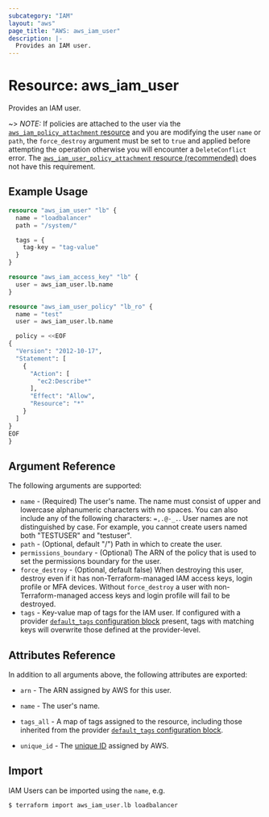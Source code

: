```yaml
---
subcategory: "IAM"
layout: "aws"
page_title: "AWS: aws_iam_user"
description: |-
  Provides an IAM user.
---
```


# Resource: aws_iam_user

Provides an IAM user.

~> *NOTE:* If policies are attached to the user via the [`aws_iam_policy_attachment` resource](/docs/providers/aws/r/iam_policy_attachment.html) and you are modifying the user `name` or `path`, the `force_destroy` argument must be set to `true` and applied before attempting the operation otherwise you will encounter a `DeleteConflict` error. The [`aws_iam_user_policy_attachment` resource (recommended)](/docs/providers/aws/r/iam_user_policy_attachment.html) does not have this requirement.

## Example Usage

```terraform
resource "aws_iam_user" "lb" {
  name = "loadbalancer"
  path = "/system/"

  tags = {
    tag-key = "tag-value"
  }
}

resource "aws_iam_access_key" "lb" {
  user = aws_iam_user.lb.name
}

resource "aws_iam_user_policy" "lb_ro" {
  name = "test"
  user = aws_iam_user.lb.name

  policy = <<EOF
{
  "Version": "2012-10-17",
  "Statement": [
    {
      "Action": [
        "ec2:Describe*"
      ],
      "Effect": "Allow",
      "Resource": "*"
    }
  ]
}
EOF
}
```

## Argument Reference

The following arguments are supported:

* `name` - (Required) The user's name. The name must consist of upper and lowercase alphanumeric characters with no spaces. You can also include any of the following characters: `=,.@-_.`. User names are not distinguished by case. For example, you cannot create users named both "TESTUSER" and "testuser".
* `path` - (Optional, default "/") Path in which to create the user.
* `permissions_boundary` - (Optional) The ARN of the policy that is used to set the permissions boundary for the user.
* `force_destroy` - (Optional, default false) When destroying this user, destroy even if it
  has non-Terraform-managed IAM access keys, login profile or MFA devices. Without `force_destroy`
  a user with non-Terraform-managed access keys and login profile will fail to be destroyed.
* `tags` - Key-value map of tags for the IAM user. If configured with a provider [`default_tags` configuration block](/docs/providers/aws/index.html#default_tags-configuration-block) present, tags with matching keys will overwrite those defined at the provider-level.

## Attributes Reference

In addition to all arguments above, the following attributes are exported:

* `arn` - The ARN assigned by AWS for this user.
* `name` - The user's name.
* `tags_all` - A map of tags assigned to the resource, including those inherited from the provider [`default_tags` configuration block](/docs/providers/aws/index.html#default_tags-configuration-block).
* `unique_id` - The [unique ID][1] assigned by AWS.

  [1]: https://docs.aws.amazon.com/IAM/latest/UserGuide/Using_Identifiers.html#GUIDs


## Import

IAM Users can be imported using the `name`, e.g.

```
$ terraform import aws_iam_user.lb loadbalancer
```
